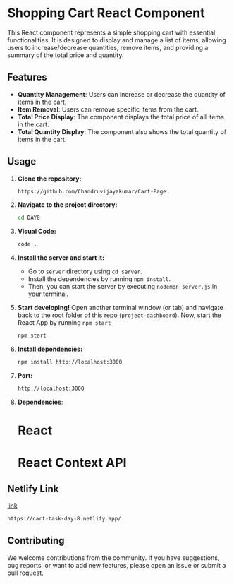# Shopping Cart React Component

This React component represents a simple shopping cart with essential functionalities. It is designed to display and manage a list of items, allowing users to increase/decrease quantities, remove items, and providing a summary of the total price and quantity.

## Features

- **Quantity Management**: Users can increase or decrease the quantity of items in the cart.
- **Item Removal**: Users can remove specific items from the cart.
- **Total Price Display**: The component displays the total price of all items in the cart.
- **Total Quantity Display**: The component also shows the total quantity of items in the cart.

## Usage

1. **Clone the repository:**

    ```bash
    https://github.com/Chandruvijayakumar/Cart-Page
    ```

2. **Navigate to the project directory:**

    ```bash
    cd DAY8
    ```
3. **Visual Code:**

    ```bash
    code . 
    ```
    
4. **Install the  server and start it:**
   - Go to `server` directory using `cd server`.
   - Install the dependencies by running `npm install`.
   - Then, you can start the server by executing `nodemon server.js` in your terminal. 

5. **Start developing!**
   Open another terminal window (or tab) and navigate back to the root folder of this repo (`project-dashboard`). Now, start the React App by running `npm start` 
    ```bash
    npm start
    ```
6. **Install dependencies:**

    ```bash
    npm install http://localhost:3000
    ```
7. **Port:**

    ```bash
    http://localhost:3000
    ```    
8.  **Dependencies**:
  
    # React
    # React Context API

## Netlify Link

[link](https://cart-task-day-8.netlify.app/)

```bash
https://cart-task-day-8.netlify.app/
```   

## Contributing

We welcome contributions from the community. If you have suggestions, bug reports, or want to add new features, please open an issue or submit a pull request.
  


